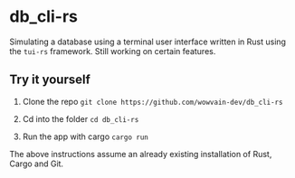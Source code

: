 # db_cli-rs

Simulating a database using a terminal user interface written in Rust using the `tui-rs` framework. Still working on certain features.


## Try it yourself

1. Clone the repo
`git clone https://github.com/wowvain-dev/db_cli-rs`

2. Cd into the folder
`cd db_cli-rs`

3. Run the app with cargo
`cargo run`

The above instructions assume an already existing installation of Rust, Cargo and Git.
